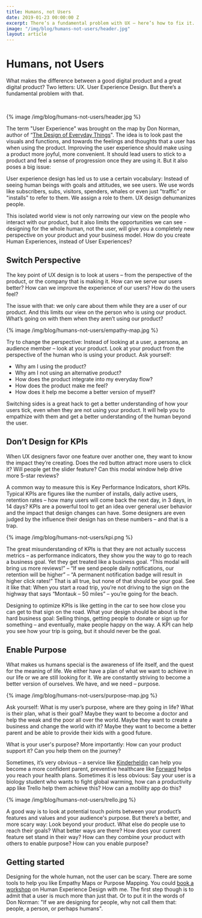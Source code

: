 ```yaml
---
title: Humans, not Users
date: 2019-01-23 00:00:00 Z
excerpt: There’s a fundamental problem with UX – here’s how to fix it.
image: "/img/blog/humans-not-users/header.jpg"
layout: article
---
```


# Humans, not Users

What makes the difference between a good digital product and a great digital product? Two letters: UX. User Experience Design. But there’s a fundamental problem with that.

<br>

{% image /img/blog/humans-not-users/header.jpg %}

The term "User Experience" was brought on the map by Don Norman, author of “[The Design of Everyday Things](https://johannesippen.com/2017/good-reads/)". The idea is to look past the visuals and functions, and towards the feelings and thoughts that a user has when using the product. Improving the user experience should make using a product more joyful, more convenient. It should lead users to stick to a product and feel a sense of progression once they are using it. But it also poses a big issue:

User experience design has led us to use a certain vocabulary: Instead of seeing human beings with goals and attitudes, we see users. We use words like subscribers, subs, visitors, spenders, whales or even just "traffic" or "installs" to refer to them. We assign a role to them. UX design dehumanizes people.

This isolated world view is not only narrowing our view on the people who interact with our product, but it also limits the opportunities we can see - designing for the whole human, not the user, will give you a completely new perspective on your product and your business model. How do you create Human Experiences, instead of User Experiences?

## Switch Perspective

The key point of UX design is to look at users – from the perspective of the product, or the company that is making it. How can we serve our users better? How can we improve the experience of our users? How do the users feel?

The issue with that: we only care about them while they are a user of our product. And this limits our view on the person who is using our product. What’s going on with them when they aren’t using our product?

{% image /img/blog/humans-not-users/empathy-map.jpg %}

Try to change the perspective: Instead of looking at a user, a persona, an audience member – look at your product. Look at your product from the perspective of the human who is using your product. Ask yourself:


- Why am I using the product?
- Why am I not using an alternative product?
- How does the product integrate into my everyday flow?
- How does the product make me feel?
- How does it help me become a better version of myself?

Switching sides is a great hack to get a better understanding of how your users tick, even when they are not using your product. It will help you to empathize with them and get a better understanding of the human beyond the user.

## Don’t Design for KPIs

When UX designers favor one feature over another one, they want to know the impact they’re creating. Does the red button attract more users to click it? Will people get the slider feature? Can this modal window help drive more 5-star reviews? 

A common way to measure this is Key Performance Indicators, short KPIs. Typical KPIs are figures like the number of installs, daily active users, retention rates – how many users will come back the next day, in 3 days, in 14 days? KPIs are a powerful tool to get an idea over general user behavior and the impact that design changes can have. Some designers are even judged by the influence their design has on these numbers – and that is a trap.

{% image /img/blog/humans-not-users/kpi.png %}

The great misunderstanding of KPIs is that they are not actually success metrics – as performance indicators, they show you the way to go to reach a business goal. Yet they get treated like a business goal. “This modal will bring us more reviews!” – “If we send people daily notifications, our retention will be higher” – “A permanent notification badge will result in higher click rates!” That is all true, but none of that should be your goal. See it like that: When you start a road trip, you’re not driving to the sign on the highway that says “Montauk – 50 miles” – you’re going for the beach.

Designing to optimize KPIs is like getting in the car to see how close you can get to that sign on the road. What your design should be about is the hard business goal: Selling things, getting people to donate or sign up for something – and eventually, make people happy on the way. A KPI can help you see how your trip is going, but it should never be the goal.

## Enable Purpose

What makes us humans special is the awareness of life itself, and the quest for the meaning of life. We either have a plan of what we want to achieve in our life or we are still looking for it. We are constantly striving to become a better version of ourselves. We have, and we need – purpose.

{% image /img/blog/humans-not-users/purpose-map.jpg %}

Ask yourself: What is my user’s purpose, where are they going in life? What is their plan, what is their goal? Maybe they want to become a doctor and help the weak and the poor all over the world. Maybe they want to create a business and change the world with it? Maybe they want to become a better parent and be able to provide their kids with a good future.

What is your user's purpose? More importantly: How can your product support it? Can you help them on the journey?

Sometimes, it’s very obvious – a service like [Kinderheldin](https://kinderheldin.de) can help you become a more confident parent, preventive healthcare like [Forward](https://goforward.com) helps you reach your health plans. Sometimes it is less obvious: Say your user is a biology student who wants to fight global warming, how can a productivity app like Trello help them achieve this? How can a mobility app do this?

{% image /img/blog/humans-not-users/trello.jpg %}

A good way is to look at potential touch points between your product’s features and values and your audience's purpose. But there’s a better, and more scary way: Look beyond your product. What else do people use to reach their goals? What better ways are there? How does your current feature set stand in their way? How can they combine your product with others to enable purpose? How can you enable purpose?

## Getting started

Designing for the whole human, not the user can be scary. There are some tools to help you like Empathy Maps or Purpose Mapping. You could [book a workshop](mailto:jo@humandeluxe.com) on Human Experience Design with me. The first step though is to admit that a user is much more than just that. Or to put it in the words of Don Norman: "If we are designing for people, why not call them that: people, a person, or perhaps humans".

